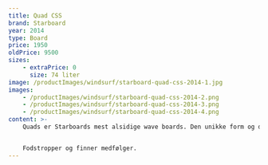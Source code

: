 ```yaml
---
title: Quad CSS
brand: Starboard
year: 2014
type: Board
price: 1950
oldPrice: 9500
sizes:
    - extraPrice: 0
      size: 74 liter
image: /productImages/windsurf/starboard-quad-css-2014-1.jpg
images:
    - /productImages/windsurf/starboard-quad-css-2014-2.png
    - /productImages/windsurf/starboard-quad-css-2014-3.png
    - /productImages/windsurf/starboard-quad-css-2014-4.png
content: >-
    Quads er Starboards mest alsidige wave boards. Den unikke form og de fire finner genererer maksimal drivkraft og acceleration, hvilket bringer en fantastisk produktion af hastighed, flow og kraft til din sejlads i alle bølge- og vindkombinationer. Stabile og ekstremt lydhøre, Quads er mest givende, når de køres af skinnerne for kraftfulde dog glatte vendinger. Det firefinnede greb giver en meget forbundet fornemmelse til bølgen, men de har stadig evnen til at miste halen, når den trækkes ud gennem læben for et roterende træk. 


    Fodstropper og finner medfølger.
---
```

